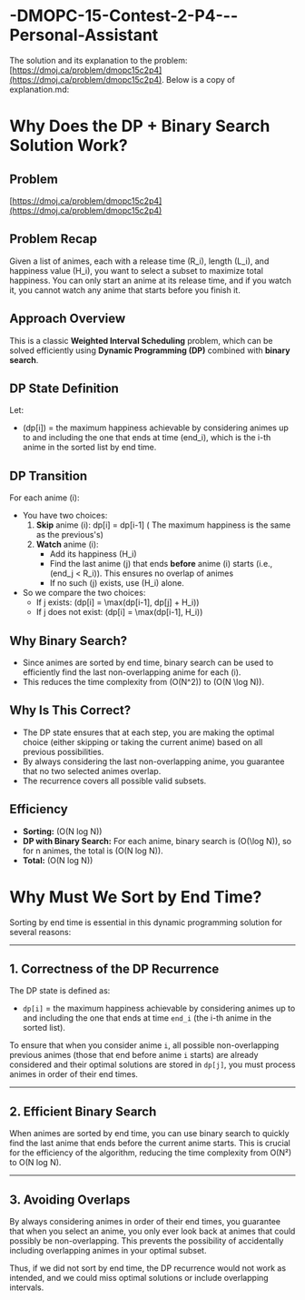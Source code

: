 # -DMOPC-15-Contest-2-P4---Personal-Assistant
The solution and its explanation to the problem: [https://dmoj.ca/problem/dmopc15c2p4](https://dmoj.ca/problem/dmopc15c2p4). Below is a copy of explanation.md:

# Why Does the DP + Binary Search Solution Work?

## Problem
[https://dmoj.ca/problem/dmopc15c2p4](https://dmoj.ca/problem/dmopc15c2p4)

## Problem Recap
Given a list of animes, each with a release time \(R_i\), length \(L_i\), and happiness value \(H_i\), you want to select a subset to maximize total happiness. You can only start an anime at its release time, and if you watch it, you cannot watch any anime that starts before you finish it.

## Approach Overview
This is a classic **Weighted Interval Scheduling** problem, which can be solved efficiently using **Dynamic Programming (DP)** combined with **binary search**.

## DP State Definition
Let:
- \(dp[i]\) = the maximum happiness achievable by considering animes up to and including the one that ends at time \(end_i\), which is the i-th anime in the sorted list by end time.

## DP Transition
For each anime \(i\):
- You have two choices:
    1. **Skip** anime \(i\): dp[i] = dp[i-1] \( The maximum happiness is the same as the previous's\)
    2. **Watch** anime \(i\):
        - Add its happiness \(H_i\)
        - Find the last anime \(j\) that ends **before** anime \(i\) starts (i.e., \(end_j < R_i\)). This ensures no overlap of animes
        - If no such \(j\) exists, use \(H_i\) alone.
- So we compare the two choices:
    - If j exists: \(dp[i] = \max(dp[i-1], dp[j] + H_i)\) 
    - If j does not exist: \(dp[i] = \max(dp[i-1], H_i)\)

## Why Binary Search?
- Since animes are sorted by end time, binary search can be used to efficiently find the last non-overlapping anime for each \(i\).
- This reduces the time complexity from \(O(N^2)\) to \(O(N \log N)\).

## Why Is This Correct?
- The DP state ensures that at each step, you are making the optimal choice (either skipping or taking the current anime) based on all previous possibilities.
- By always considering the last non-overlapping anime, you guarantee that no two selected animes overlap.
- The recurrence covers all possible valid subsets.

## Efficiency
- **Sorting:** \(O(N log N)\)
- **DP with Binary Search:** For each anime, binary search is \(O(\log N)\), so for n animes, the total is \(O(N log N)\).
- **Total:** \(O(N log N)\)

# Why Must We Sort by End Time?

Sorting by end time is essential in this dynamic programming solution for several reasons:

---

## 1. Correctness of the DP Recurrence

The DP state is defined as:
- `dp[i]` = the maximum happiness achievable by considering animes up to and including the one that ends at time `end_i` (the i-th anime in the sorted list).

To ensure that when you consider anime `i`, all possible non-overlapping previous animes (those that end before anime `i` starts) are already considered and their optimal solutions are stored in `dp[j]`, you must process animes in order of their end times.

---

## 2. Efficient Binary Search

When animes are sorted by end time, you can use binary search to quickly find the last anime that ends before the current anime starts. This is crucial for the efficiency of the algorithm, reducing the time complexity from O(N²) to O(N log N).

---

## 3. Avoiding Overlaps

By always considering animes in order of their end times, you guarantee that when you select an anime, you only ever look back at animes that could possibly be non-overlapping. This prevents the possibility of accidentally including overlapping animes in your optimal subset.

Thus, if we did not sort by end time, the DP recurrence would not work as intended, and we could miss optimal solutions or include overlapping intervals.
